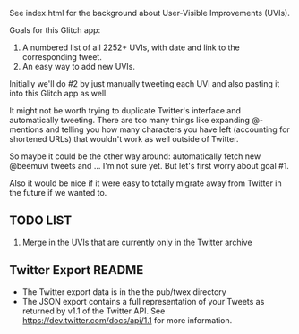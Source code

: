 See index.html for the background about User-Visible Improvements (UVIs).

Goals for this Glitch app:

1. A numbered list of all 2252+ UVIs, with date and link to the corresponding tweet.
2. An easy way to add new UVIs.

Initially we'll do #2 by just manually tweeting each UVI and also pasting it into this Glitch app as well.

It might not be worth trying to duplicate Twitter's interface and automatically tweeting. There are too many things like expanding @-mentions and telling you how many characters you have left (accounting for shortened URLs) that wouldn't work as well outside of Twitter.

So maybe it could be the other way around: automatically fetch new @beemuvi tweets and ... I'm not sure yet. But let's first worry about goal #1.

Also it would be nice if it were easy to totally migrate away from Twitter in the future if we wanted to.

## TODO LIST

1. Merge in the UVIs that are currently only in the Twitter archive

## Twitter Export README

* The Twitter export data is in the the pub/twex directory
* The JSON export contains a full representation of your Tweets as returned by v1.1 of the Twitter API. See https://dev.twitter.com/docs/api/1.1 for more information.